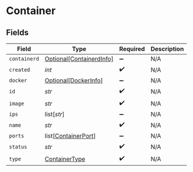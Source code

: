 # Container


## Fields

| Field                                                             | Type                                                              | Required                                                          | Description                                                       |
| ----------------------------------------------------------------- | ----------------------------------------------------------------- | ----------------------------------------------------------------- | ----------------------------------------------------------------- |
| `containerd`                                                      | [Optional[ContainerdInfo]](../../models/shared/containerdinfo.md) | :heavy_minus_sign:                                                | N/A                                                               |
| `created`                                                         | *int*                                                             | :heavy_check_mark:                                                | N/A                                                               |
| `docker`                                                          | [Optional[DockerInfo]](../../models/shared/dockerinfo.md)         | :heavy_minus_sign:                                                | N/A                                                               |
| `id`                                                              | *str*                                                             | :heavy_check_mark:                                                | N/A                                                               |
| `image`                                                           | *str*                                                             | :heavy_check_mark:                                                | N/A                                                               |
| `ips`                                                             | list[*str*]                                                       | :heavy_minus_sign:                                                | N/A                                                               |
| `name`                                                            | *str*                                                             | :heavy_check_mark:                                                | N/A                                                               |
| `ports`                                                           | list[[ContainerPort](../../models/shared/containerport.md)]       | :heavy_minus_sign:                                                | N/A                                                               |
| `status`                                                          | *str*                                                             | :heavy_check_mark:                                                | N/A                                                               |
| `type`                                                            | [ContainerType](../../models/shared/containertype.md)             | :heavy_check_mark:                                                | N/A                                                               |